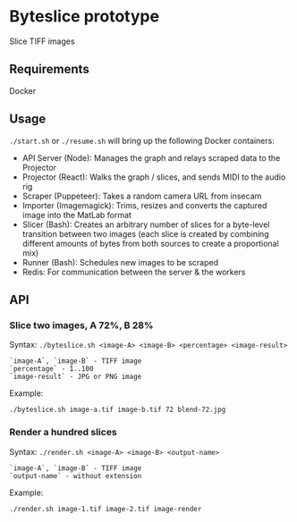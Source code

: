 # Byteslice prototype

Slice TIFF images

## Requirements

Docker

## Usage

`./start.sh` or `./resume.sh` will bring up the following Docker containers:

- API Server (Node): Manages the graph and relays scraped data to the Projector
- Projector (React): Walks the graph / slices, and sends MIDI to the audio rig
- Scraper (Puppeteer): Takes a random camera URL from insecam
- Importer (Imagemagick): Trims, resizes and converts the captured image into the MatLab format
- Slicer (Bash): Creates an arbitrary number of slices for a byte-level transition between two images (each slice is created by combining different amounts of bytes from both sources to create a proportional mix) 
- Runner (Bash): Schedules new images to be scraped
- Redis: For communication between the server & the workers

## API

### Slice two images, A 72%, B 28%

Syntax: `./byteslice.sh <image-A> <image-B> <percentage> <image-result>`

	`image-A`, `image-B` - TIFF image
	`percentage` - 1..100
	`image-result` - JPG or PNG image

Example:

```
./byteslice.sh image-a.tif image-b.tif 72 blend-72.jpg
```

### Render a hundred slices

Syntax: `./render.sh <image-A> <image-B> <output-name>`

	`image-A`, `image-B` - TIFF image
	`output-name` - without extension

Example:

```
./render.sh image-1.tif image-2.tif image-render
```
